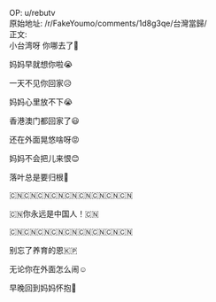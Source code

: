 
OP: u/rebutv  
原始地址: /r/FakeYoumo/comments/1d8g3qe/台灣當歸/  
正文:  
小台湾呀 你哪去了🤔

妈妈早就想你啦😭

一天不见你回家😥

妈妈心里放不下😭

香港澳门都回家了😃

还在外面晃悠啥呀😡

妈妈不会把儿来恨😊

落叶总是要归根🍃

🇨🇳🇨🇳🇨🇳🇨🇳🇨🇳🇨🇳🇨🇳🇨🇳🇨🇳

🇨🇳你永远是中国人！🇨🇳

🇨🇳🇨🇳🇨🇳🇨🇳🇨🇳🇨🇳🇨🇳🇨🇳🇨🇳

别忘了养育的恩🇰🇵

无论你在外面怎么闹☺️

早晚回到妈妈怀抱🤗
